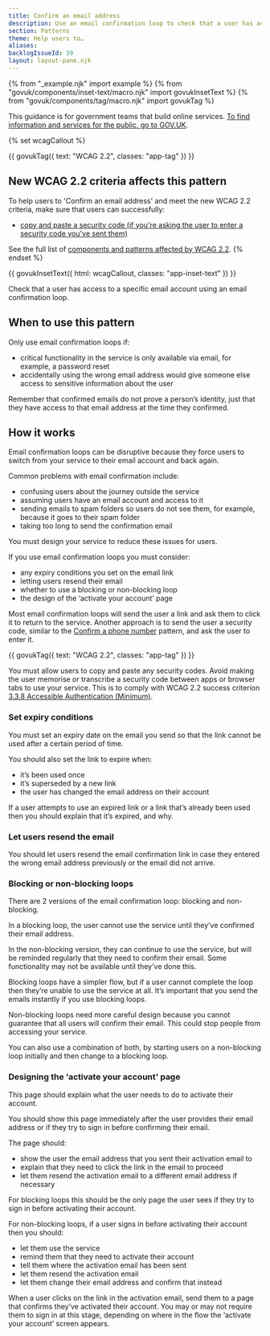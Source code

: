 ```yaml
---
title: Confirm an email address
description: Use an email confirmation loop to check that a user has access to a specific email
section: Patterns
theme: Help users to…
aliases:
backlogIssueId: 39
layout: layout-pane.njk
---
```


{% from "_example.njk" import example %}
{% from "govuk/components/inset-text/macro.njk" import govukInsetText %}
{% from "govuk/components/tag/macro.njk" import govukTag %}

This guidance is for government teams that build online services. [To find information and services for the public, go to GOV.UK](https://www.gov.uk/).

{% set wcagCallout %}

{{ govukTag({
  text: "WCAG 2.2",
  classes: "app-tag"
}) }}

## New WCAG 2.2 criteria affects this pattern

To help users to 'Confirm an email address' and meet the new WCAG 2.2 criteria, make sure that users can successfully:

- [copy and paste a security code (if you're asking the user to enter a security code you've sent them)](/patterns/confirm-an-email-address/#wcag-copy-paste-security-codes)

See the full list of [components and patterns affected by WCAG 2.2](/accessibility/wcag-2.2/#components-and-patterns-affected-in-the-design-system).
{% endset %}

{{ govukInsetText({
  html: wcagCallout,
  classes: "app-inset-text"
}) }}

Check that a user has access to a specific email account using an email confirmation&nbsp;loop.

## When to use this pattern

Only use email confirmation loops if:

- critical functionality in the service is only available via email, for example, a password reset
- accidentally using the wrong email address would give someone else access to sensitive information about the user

Remember that confirmed emails do not prove a person’s identity, just that they have access to that email address at the time they confirmed.

## How it works

Email confirmation loops can be disruptive because they force users to switch from your service to their email account and back again.

Common problems with email confirmation include:

- confusing users about the journey outside the service
- assuming users have an email account and access to it
- sending emails to spam folders so users do not see them, for example, because it goes to their spam folder
- taking too long to send the confirmation email

You must design your service to reduce these issues for users.

If you use email confirmation loops you must consider:

- any expiry conditions you set on the email link
- letting users resend their email
- whether to use a blocking or non-blocking loop
- the design of the ‘activate your account’ page

Most email confirmation loops will send the user a link and ask them to click it to return to the service. Another approach is to send the user a security code, similar to the [Confirm a phone number](/patterns/confirm-a-phone-number/) pattern, and ask the user to enter it.

<div class="app-wcag-22" id="wcag-copy-paste-security-codes" role="note">
  {{ govukTag({
    text: "WCAG 2.2",
    classes: "app-tag"
  }) }}
  <p>You must allow users to copy and paste any security codes. Avoid making the user memorise or transcribe a security code between apps or browser tabs to use your service. This is to comply with WCAG 2.2 success criterion <a href="https://www.w3.org/WAI/WCAG22/Understanding/accessible-authentication-minimum">3.3.8 Accessible Authentication (Minimum)</a>.</p>
</div>

### Set expiry conditions

You must set an expiry date on the email you send so that the link cannot be used after a certain period of time.

You should also set the link to expire when:

- it’s been used once
- it’s superseded by a new link
- the user has changed the email address on their account

If a user attempts to use an expired link or a link that’s already been used then you should explain that it’s expired, and why.

### Let users resend the email

You should let users resend the email confirmation link in case they entered the wrong email address previously or the email did not arrive.

### Blocking or non-blocking loops

There are 2 versions of the email confirmation loop: blocking and non-blocking.

In a blocking loop, the user cannot use the service until they’ve confirmed their email&nbsp;address.

In the non-blocking version, they can continue to use the service, but will be reminded regularly that they need to confirm their email. Some functionality may not be available until they’ve done this.

Blocking loops have a simpler flow, but if a user cannot complete the loop then they’re unable to use the service at all. It’s important that you send the emails instantly if you use blocking loops.

Non-blocking loops need more careful design because you cannot guarantee that all users will confirm their email. This could stop people from accessing your service.

You can also use a combination of both, by starting users on a non-blocking loop initially and then change to a blocking loop.

### Designing the ‘activate your account’ page

This page should explain what the user needs to do to activate their account.

You should show this page immediately after the user provides their email address or if they try to sign in before confirming their email.

The page should:

- show the user the email address that you sent their activation email to
- explain that they need to click the link in the email to proceed
- let them resend the activation email to a different email address if necessary

For blocking loops this should be the only page the user sees if they try to sign in before activating their account.

For non-blocking loops, if a user signs in before activating their account then you should:

- let them use the service
- remind them that they need to activate their account
- tell them where the activation email has been sent
- let them resend the activation email
- let them change their email address and confirm that instead

When a user clicks on the link in the activation email, send them to a page that confirms they’ve activated their account. You may or may not require them to sign in at this stage, depending on where in the flow the ‘activate your account’ screen appears.
